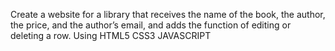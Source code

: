 Create a website for a library that receives the name of the book, the author, the price, and the author’s email, and adds the function of editing or deleting a row.
Using HTML5 
CSS3
JAVASCRIPT
